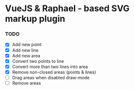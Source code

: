 # VueJS & Raphael - based SVG markup plugin

### TODO
- [x] Add new point
- [x] Add new line
- [x] Add new area
- [x] Convert two points to line
- [x] Convert more than two lines into area
- [x] Remove non-closed areas (points & lines)
- [ ] Drag areas when disabled draw-mode
- [ ] Remove areas
